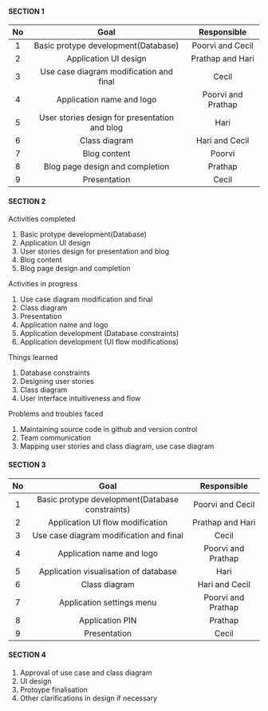 #### SECTION 1 

| No | Goal  | Responsible  |
| :-----: | :-: | :-: |
| 1 | Basic protype development(Database) |  Poorvi and Cecil  |
| 2 | Application UI design   |  Prathap and Hari  |
| 3 | Use case diagram modification and final |  Cecil  |
| 4 | Application name and logo   |  Poorvi and Prathap  |
| 5 | User stories design for presentation and blog | Hari  |
| 6 | Class diagram |  Hari and Cecil  |
| 7 | Blog content |  Poorvi |
| 8 | Blog page design and completion |  Prathap  |
| 9 | Presentation | Cecil  |

#### SECTION 2 

Activities completed

1. Basic protype development(Database)
2. Application UI design
3. User stories design for presentation and blog 
4. Blog content
5. Blog page design and completion

Activities in progress 

1. Use case diagram modification and final 
2. Class diagram 
3. Presentation
4. Application name and logo
5. Application development (Database constraints) 
6. Application development (UI flow modifications)  

Things learned  

1. Database constraints  
2. Designing user stories 
3. Class diagram
4. User interface intuitiveness and flow  

Problems and troubles faced

1. Maintaining source code in github and version control  
2. Team communication 
3. Mapping user stories and class diagram, use case diagram

#### SECTION 3 

| No | Goal  | Responsible  |
| :-----: | :-: | :-: |
| 1 | Basic protype development(Database constraints) |  Poorvi and Cecil  |
| 2 | Application UI flow modification   |  Prathap and Hari  |
| 3 | Use case diagram modification and final |  Cecil  |
| 4 | Application name and logo   |  Poorvi and Prathap  |
| 5 | Application visualisation of database | Hari  |
| 6 | Class diagram |  Hari and Cecil  |
| 7 | Application settings menu |  Poorvi and Prathap |
| 8 | Application PIN |  Prathap  |
| 9 | Presentation | Cecil  |

#### SECTION 4 

1. Approval of use case and class diagram 
2. UI design 
3. Protoype finalisation
4. Other clarifications in design if necessary 

